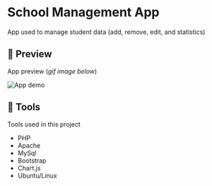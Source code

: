 # School Management App

App used to manage student data (add, remove, edit, and statistics)

## 📱 Preview

App preview (_gif image below_)

![App demo](./assets/preview/)

## 🔨 Tools

Tools used in this project

- PHP
- Apache
- MySql
- Bootstrap
- Chart.js
- Ubuntu/Linux
